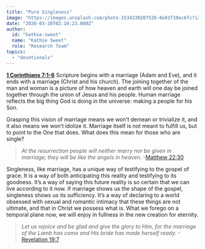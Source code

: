 ```yaml
---
title: "Pure Singleness"
image: "https://images.unsplash.com/photo-1534330207526-8e81f10ec6fc?ixlib=rb-1.2.1&q=85&fm=jpg&crop=entropy&cs=srgb&ixid=eyJhcHBfaWQiOjk2NjF9"
date: "2020-03-20T02:10:23.000Z"
author:
  id: "kathie-sweet"
  name: "Kathie Sweet"
  role: "Research Team"
topics:
  - "devotionals"
---
```

[**1 Corinthians 7:1-6**][week5]
Scripture begins with a marriage (Adam and Eve), and it ends with a marriage (Christ and his church).  The joining together of the man and woman is a picture of how heaven and earth will one day be joined together through the union of Jesus and his people.  Human marriage reflects the big thing God is doing in the universe: making a people for his Son.

Grasping this vision of marriage means we won’t demean or trivialize it, and it also means we won’t idolize it. Marriage itself is not meant to fulfill us, but to point to the One that does.  What does this mean for those who are single?

> _At the resurrection people will neither marry nor be given in marriage; they will be like the angels in heaven._ -[Matthew 22:30][matt22]

Singleness, like marriage, has a unique way of testifying to the gospel of grace.  It is a way of both anticipating this reality and testifying to its goodness. It’s a way of saying this future reality is so certain that we can live according to it now. If marriage shows us the shape of the gospel, singleness shows us its sufficiency. It’s a way of declaring to a world obsessed with sexual and romantic intimacy that these things are not ultimate, and that in Christ we possess what is. What we forego on a temporal plane now, we will enjoy in fullness in the new creation for eternity.

> _Let us rejoice and be glad and give the glory to Him, for the marriage of the Lamb has come and His bride has made herself ready._  -[Revelation 19:7][rev19]

[week5]: https://www.bible.com/111/1co.7.1-6
[matt22]: https://www.bible.com/111/mat.22.30
[rev19]: https://www.bible.com/111/rev.19.7

